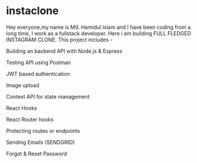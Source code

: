 # instaclone
Hey everyone,my name is Md. Hamidul Islam and I have been coding from a long time,
I work as a fullstack developer.
Here i am  building FULL FLEDGED INSTAGRAM CLONE.
This project includes -

Building an backend API with Node.js & Express

Testing API using Postman

JWT based authentication

Image upload

Context API for state management

React Hooks

React Router hooks

Protecting routes or endpoints

Sending Emails (SENDGRID)

Forgot & Reset Password
